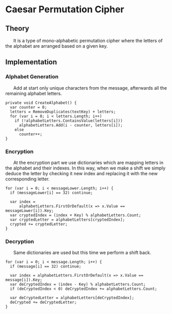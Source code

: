 # Caesar Permutation Cipher

## Theory

&ensp;&ensp;&ensp; It is a type of mono-alphabetic permutation cipher where the letters of the alphabet are arranged
based on a given key.

## Implementation

### Alphabet Generation

&ensp;&ensp;&ensp; Add at start only unique characters from the message, afterwards all the remaining alphabet letters.

```
private void CreateAlphabet() {
  var counter = 0;
  letters = RemoveDuplicates(textKey) + letters;
  for (var i = 0; i < letters.Length; i++)
    if (!alphabetLetters.ContainsValue(letters[i]))
      alphabetLetters.Add(i - counter, letters[i]);
    else
      counter++;
} 
```

### Encryption

&ensp;&ensp;&ensp; At the encryption part we use dictionaries which are mapping letters in the alphabet and their
indexes. In this way, when we make a shift we simply deduce the letter by checking it new index and replacing it with
the new corresponding letter.

```
for (var i = 0; i < messageLower.Length; i++) {
  if (messageLower[i] == 32) continue;

  var index =
      alphabetLetters.FirstOrDefault(x => x.Value == messageLower[i]).Key;
  var cryptedIndex = (index + Key) % alphabetLetters.Count;
  var cryptedLetter = alphabetLetters[cryptedIndex];
  crypted += cryptedLetter;
}
```

### Decryption

&ensp;&ensp;&ensp; Same dictionaries are used but this time we perform a shift back.

```
for (var i = 0; i < message.Length; i++) {
  if (message[i] == 32) continue;

  var index = alphabetLetters.FirstOrDefault(x => x.Value == message[i]).Key;
  var deCryptedIndex = (index - Key) % alphabetLetters.Count;
  if (deCryptedIndex < 0) deCryptedIndex += alphabetLetters.Count;

  var deCryptedLetter = alphabetLetters[deCryptedIndex];
  deCrypted += deCryptedLetter;
}
```
